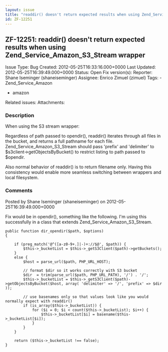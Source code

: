 ```yaml
---
layout: issue
title: "readdir() doesn't return expected results when using Zend_Service_Amazon_S3_Stream wrapper"
id: ZF-12251
---
```


ZF-12251: readdir() doesn't return expected results when using Zend\_Service\_Amazon\_S3\_Stream wrapper
--------------------------------------------------------------------------------------------------------

 Issue Type: Bug Created: 2012-05-25T16:33:16.000+0000 Last Updated: 2012-05-25T16:39:49.000+0000 Status: Open Fix version(s): 
 Reporter:  Shane Iseminger (shaneiseminger)  Assignee:  Enrico Zimuel (zimuel)  Tags: - Zend\_Service\_Amazon
- amazon
 
 Related issues: 
 Attachments: 
### Description

When using the S3 stream wrapper:

Regardless of path passed to opendir(), readdir() iterates through all files in the bucket, and returns a full pathname for each file. Zend\_Service\_Amazon\_S3\_Stream should pass 'prefix' and 'delimiter' to $s3client->getObjectsByBucket() to restrict listing to path passed to $opendir.

Also normal behavior of readdir() is to return filename only. Having this consistency would enable more seamless switching between wrappers and local filesystem.

 

 

### Comments

Posted by Shane Iseminger (shaneiseminger) on 2012-05-25T16:39:49.000+0000

Fix would be in opendir(), something like the following. I'm using this successfully in a class that extends Zend\_Service\_Amazon\_S3\_Stream.

 
    public function dir_opendir($path, $options)
    {
    
        if (preg_match('@^([a-z0-9+.]|-)+://$@', $path)) {
            $this->_bucketList = $this->_getS3Client($path)->getBuckets();
        }
        else {
            $host = parse_url($path, PHP_URL_HOST);
    
            // format $dir so it works correctly with S3 bucket
            $dir  = trim(parse_url($path, PHP_URL_PATH), '/') . '/';
            $this->_bucketList = $this->_getS3Client($path)->getObjectsByBucket($host, array( 'delimiter' => '/', 'prefix' => $dir ));
    
            // use basenames only so that values look like you would normally expect with readdir()
            if (is_array($this->_bucketList)) {
                for ($i = 0; $i < count($this->_bucketList); $i++) {
                    $this->_bucketList[$i] = basename($this->_bucketList[$i]);
                }
            }
        }
    
        return ($this->_bucketList !== false);
    }


 

 